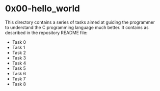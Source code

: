 # 0x00-hello_world
This directory contains a series of tasks aimed at guiding the programmer to understand the C programming language much better. It contains as described in the repository README file:
- Task 0
- Task 1
- Task 2
- Task 3
- Task 4
- Task 5
- Task 6
- Task 7
- Task 8
